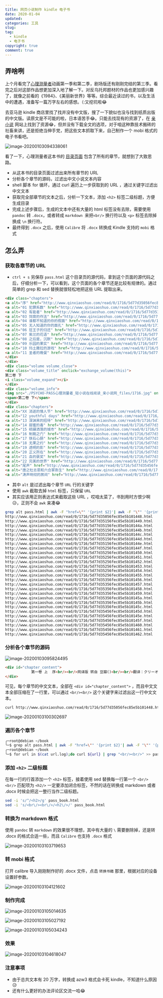 ```yaml
---
title: 网页小说制作 kindle 电子书
date: 2020-01-04
updated:
categories: 工具
slug:
tag:
  - kindle
  - 电子书
copyright: true
comment: true
---
```


## 弄啥咧

上个月看完了[心理测量者](https://zh.wikipedia.org/zh/PSYCHO-PASS)动画第一季和第二季，剧场版还有刚刚完结的第三季。看完之后对这部作品想更加深入地了解一下。对反乌托邦题材的作品也更加感兴趣了，就像之前看的《1984》、《美丽新世界》等等。综合最近读过的书，以及生活中的遭遇，准备写一篇万字左右的感想。（:又挖坑啦😂

去亚马逊 kindle 商店里找了找并没有中文版，搜了一下貌似也没与找到纸质出版的中文版。读原文是不可能的啦，日本语苦手😂。只能去找现有的资源了，在 [亲小说](http://www.qinxiaoshuo.com/book/PSYCHO-PASS心理测量者) 网站上找到了资源😂，但并没有下载全文的选项，对于咱这种靠技术搬砖的社畜来讲，还是拒绝当伸手党，把这些文本抓取下来，自己制作一个 mobi 格式的电子书看吧。

![image-20200103094338061](./img/20200103094338061.png)

看了一下，心理测量者这本书的 [目录页面](http://www.qinxiaoshuo.com/book/PSYCHO-PASS心理测量者) 包含了所有的章节，就想到了大致思路。

- 从这本书的目录页面过滤出来所有章节的 URL
- 分析各个章节的源码，过滤出中文小说文本内容
- shell 脚本 for 循环，通过 curl 遍历上一步获取到的 URL ，通过关键字过滤出中文文本
- 获取完全部章节的文本之后，分析一下文本，添加 `<h2>` 标签二级标题，方便生成目录
- 完成上述步骤后，生成的文本中还有大量的 html 标签没有去除，需要使用 `pandoc` 转 `.docx`，或者转成 `markdown `来把``<br/>`` 换行符以及 `<p>` 标签去除掉换成 `\n` 换行符。
- 最终得到 `.docx` 之后，使用 `Calibre` 将 `.docx` 转换成 Kindle 支持的 `mobi` 格式

## 怎么弄

### 获取各章节的 URL

- `ctrl + s` 另保存 `pass.html` 这个目录页的源代码，拿到这个页面的源代码之后，仔细分析一下，可以看到，这个页面的各个章节还是比较有规律的。通过简单的  grep 和 sed 替换就很轻松地把这些 URL 提取出来。

```html
<div class="chapters">
<a alt="序" href="http://www.qinxiaoshuo.com/read/0/1716/5d77d35056fec85e5b101448.html">序</a>
<a alt="01 犯罪系数" href="http://www.qinxiaoshuo.com/read/0/1716/5d77d35156fec85e5b101449.html">01 犯罪系数</a>
<a alt="02 有能者" href="http://www.qinxiaoshuo.com/read/0/1716/5d77d35156fec85e5b10144a.html">02 有能者</a>
<a alt="03 饲育的作法" href="http://www.qinxiaoshuo.com/read/0/1716/5d77d35156fec85e5b10144b.html">03 饲育的作法</a>
<a alt="04 谁都不知道的你的假面" href="http://www.qinxiaoshuo.com/read/0/1716/5d77d35156fec85e5b10144c.html">04 谁都不知道的你的假面</a>
<a alt="05 无人知道的你的面孔" href="http://www.qinxiaoshuo.com/read/0/1716/5d77d35156fec85e5b10144d.html">05 无人知道的你的面孔</a>
<a alt="06 狂王子的归还" href="http://www.qinxiaoshuo.com/read/0/1716/5d77d35156fec85e5b10144e.html">06 狂王子的归还</a>
<a alt="07 紫兰的花语" href="http://www.qinxiaoshuo.com/read/0/1716/5d77d35256fec85e5b10144f.html">07 紫兰的花语</a>
<a alt="08 之后是，沉默" href="http://www.qinxiaoshuo.com/read/0/1716/5d77d35256fec85e5b101450.html">08 之后是，沉默</a>
<a alt="09 乐园的果实" href="http://www.qinxiaoshuo.com/read/0/1716/5d77d35256fec85e5b101451.html">09 乐园的果实</a>
<a alt="10 玛土撒拉的游戏" href="http://www.qinxiaoshuo.com/read/0/1716/5d77d35256fec85e5b101452.html">10 玛土撒拉的游戏</a>
<a alt="11 圣者的晚餐" href="http://www.qinxiaoshuo.com/read/0/1716/5d77d35256fec85e5b101453.html">11 圣者的晚餐</a>
</div>
</div>
<div class="volume volume_close">
<div class="volume_title" onclick="exchange_volume(this)">
第二卷 下
<i class="volume_expand"></i>
</div>
<div class="volume_info">
<img src="./PSYCHO-PASS心理测量者_轻小说在线阅读_亲小说网_files/1716.jpg" onerror="this.src=&#39;http:\/\/static.qinxiaoshuo.com:4000/bookimg/1716.jpg&#39;;this.onerror=null">
<span>第二卷 下</span>
</div>
<div class="chapters">
<a alt="XX 消逝的情人节" href="http://www.qinxiaoshuo.com/read/0/1716/5d77d35256fec85e5b101454.html">XX 消逝的情人节</a>
<a alt="12 youthful days" href="http://www.qinxiaoshuo.com/read/0/1716/5d77d35256fec85e5b101455.html">12 youthful days</a>
<a alt="13 深渊来的招待" href="http://www.qinxiaoshuo.com/read/0/1716/5d77d35356fec85e5b101456.html">13 深渊来的招待</a>
<a alt="14 甜蜜的毒" href="http://www.qinxiaoshuo.com/read/0/1716/5d77d35356fec85e5b101457.html">14 甜蜜的毒</a>
<a alt="15 硫磺洒落的城市" href="http://www.qinxiaoshuo.com/read/0/1716/5d77d35356fec85e5b101458.html">15 硫磺洒落的城市</a>
<a alt="16 制裁之门" href="http://www.qinxiaoshuo.com/read/0/1716/5d77d35356fec85e5b101459.html">16 制裁之门</a>
<a alt="17 铁石心肠" href="http://www.qinxiaoshuo.com/read/0/1716/5d77d35356fec85e5b10145a.html">17 铁石心肠</a>
<a alt="18 无果之约" href="http://www.qinxiaoshuo.com/read/0/1716/5d77d35356fec85e5b10145b.html">18 无果之约</a>
<a alt="19 透明的影" href="http://www.qinxiaoshuo.com/read/0/1716/5d77d35356fec85e5b10145c.html">19 透明的影</a>
<a alt="20 正义所在" href="http://www.qinxiaoshuo.com/read/0/1716/5d77d35456fec85e5b10145d.html">20 正义所在</a>
<a alt="21 血的褒奖" href="http://www.qinxiaoshuo.com/read/0/1716/5d77d35456fec85e5b10145e.html">21 血的褒奖</a>
<a alt="22 完美的世界" href="http://www.qinxiaoshuo.com/read/0/1716/5d77d35456fec85e5b10145f.html">22 完美的世界</a>
<a alt="尾声" href="http://www.qinxiaoshuo.com/read/0/1716/5d77d35456fec85e5b101460.html">尾声</a>
<a alt="唐之杜志恩和六合冢弥生" href="http://www.qinxiaoshuo.com/read/0/1716/5d77d35456fec85e5b101461.html">唐之杜志恩和六合冢弥生</a>
<a alt="涛声响彻的房间" href="http://www.qinxiaoshuo.com/read/0/1716/5d77d35456fec85e5b101462.html">涛声响彻的房间</a>
```

- 其中 `alt` 是过滤出每个章节 `URL` 行的关键字
- 使用 `awk` 截取去掉 `html` 标签，只保留 `URL`
- 其实应该用正则表达式来截取这些 URL ，哎咱太菜了，书到用时方恨少啊😥，正则不会 `awk` 来凑😂

```bash
grep alt pass.html | awk -F "href=\"" '{print $2}'| awk -F "\"" '{print $1}'
http://www.qinxiaoshuo.com/read/0/1716/5d77d35056fec85e5b101448.html
http://www.qinxiaoshuo.com/read/0/1716/5d77d35156fec85e5b101449.html
http://www.qinxiaoshuo.com/read/0/1716/5d77d35156fec85e5b10144a.html
http://www.qinxiaoshuo.com/read/0/1716/5d77d35156fec85e5b10144b.html
http://www.qinxiaoshuo.com/read/0/1716/5d77d35156fec85e5b10144c.html
http://www.qinxiaoshuo.com/read/0/1716/5d77d35156fec85e5b10144d.html
http://www.qinxiaoshuo.com/read/0/1716/5d77d35156fec85e5b10144e.html
http://www.qinxiaoshuo.com/read/0/1716/5d77d35256fec85e5b10144f.html
http://www.qinxiaoshuo.com/read/0/1716/5d77d35256fec85e5b101450.html
http://www.qinxiaoshuo.com/read/0/1716/5d77d35256fec85e5b101451.html
http://www.qinxiaoshuo.com/read/0/1716/5d77d35256fec85e5b101452.html
http://www.qinxiaoshuo.com/read/0/1716/5d77d35256fec85e5b101453.html
http://www.qinxiaoshuo.com/read/0/1716/5d77d35256fec85e5b101454.html
http://www.qinxiaoshuo.com/read/0/1716/5d77d35256fec85e5b101455.html
http://www.qinxiaoshuo.com/read/0/1716/5d77d35356fec85e5b101456.html
http://www.qinxiaoshuo.com/read/0/1716/5d77d35356fec85e5b101457.html
http://www.qinxiaoshuo.com/read/0/1716/5d77d35356fec85e5b101458.html
http://www.qinxiaoshuo.com/read/0/1716/5d77d35356fec85e5b101459.html
http://www.qinxiaoshuo.com/read/0/1716/5d77d35356fec85e5b10145a.html
http://www.qinxiaoshuo.com/read/0/1716/5d77d35356fec85e5b10145b.html
http://www.qinxiaoshuo.com/read/0/1716/5d77d35356fec85e5b10145c.html
http://www.qinxiaoshuo.com/read/0/1716/5d77d35456fec85e5b10145d.html
http://www.qinxiaoshuo.com/read/0/1716/5d77d35456fec85e5b10145e.html
http://www.qinxiaoshuo.com/read/0/1716/5d77d35456fec85e5b10145f.html
http://www.qinxiaoshuo.com/read/0/1716/5d77d35456fec85e5b101460.html
http://www.qinxiaoshuo.com/read/0/1716/5d77d35456fec85e5b101461.html
http://www.qinxiaoshuo.com/read/0/1716/5d77d35456fec85e5b101462.html
```

### 分析各个章节的源码

![image-20200103095824495](./img/20200103095824495.png)

```html
<div id="chapter_content">
            第一卷 上  序<br/><br/>网译版 转自 豆瓣()<br/><br/>翻译：クリーオウ<br/><br/>……………………
</div>
```

可见，每个章节的中文文本，全部在 `<div id="chapter_content">` ，而且中文文本全部压缩在了一行里，可以通过 ``<br/><br/>`` 这个关键字来过滤出这一行中文文本。

```bash
curl http://www.qinxiaoshuo.com/read/0/1716/5d77d35056fec85e5b101448.html | grep "<br/><br/>"
```

![image-20200103100302697](./img/20200103100302697.png)

### 遍历各个章节

```bash
╭─root@debian ~/book
╰─$ grep alt pass.html | awk -F "href=\"" '{print $2}'| awk -F "\"" '{print $1}'> url.log
╭─root@debian ~/book
╰─$ for url in $(cat url.log);do curl ${url} | grep "<br/><br/>" >> pass_book.html;done
```

### 添加 `<h2>` 二级标题

在每一行的行首添加一个 ``<h2>`` 标签，接着使用 sed 替换每一行第一个 `<br/><br/>` 匹配项为 `<h2/>` 一定要添加闭合标签，不然的话在转换成 markdown 或者 .docx 时候会把这一整行当作二级标题。

```bash
sed -i 's/^/<h2>/g' pass_book.html
sed -i 's/<br\/><br\/>/<h2\/>/' pass_book.html
```

### 转换为 markdown 格式

使用 `pandoc` 转 `markdown` 的效果很不理想，其中有大量的 `\` 需要删除掉，还是转 .docx 的格式合适一些，而且 `Calibre` 也支持 `.docx` 格式

![image-20200103103719653](./img/20200103103719653.png)

### 转 mobi 格式

打开 calibre 导入刚刚制作好的 .docx 文件，点击 `转换书籍` 那里，根据对应的设备设置好参数。

![image-20200103104121602](./img/20200103104121602.png)

### 制作完成

![image-20200103105014635](./img/20200103105014635.png)

![image-20200103105027192](./img/20200103105027192.png)

![image-20200103105034243](./img/20200103105034243.png)

### 效果

![image-20200103104618047](./img/20200103104618047.png)

### 注意事项

- 由于总共文本有 20 万字，转换成 azw3 格式会卡死 kindle，不知道什么原因😥
- 还有什么更好的办法评论区交流一哈😂
